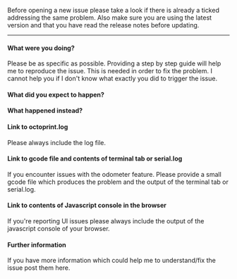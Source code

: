 Before opening a new issue please take a look if there is already a ticked addressing the same problem. Also make sure you are using the latest version and that you have read the release notes before updating.

---

#### What were you doing?

Please be as specific as possible. Providing a step by step guide will help me to reproduce the issue. This is needed in order to fix the problem. I cannot help you if I don't know what exactly you did to trigger the issue.

#### What did you expect to happen?

#### What happened instead?

#### Link to octoprint.log

Please always include the log file.

#### Link to gcode file and contents of terminal tab or serial.log

If you encounter issues with the odometer feature. Please provide a small gcode file which produces the problem and the output of the terminal tab or serial.log.

#### Link to contents of Javascript console in the browser

If you're reporting UI issues please always include the output of the javascript console of your browser.

#### Further information

If you have more information which could help me to understand/fix the issue post them here.
